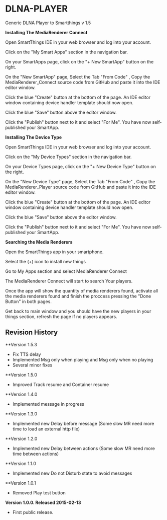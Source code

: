 # DLNA-PLAYER 
Generic DLNA Player to Smartthings v 1.5



**Installing The MediaRenderer Connect**



Open SmartThings IDE in your web browser and log into your account.

Click on the "My Smart Apps" section in the navigation bar.

On your SmartApps page, click on the "+ New SmartApp" button on the right.

On the "New SmartApp" page, Select the Tab "From Code" , Copy the MediaRenderer_Connect source code from GitHub and paste it into the IDE editor window.

Click the blue "Create" button at the bottom of the page. An IDE editor window containing device handler template should now open.

Click the blue "Save" button above the editor window.

Click the "Publish" button next to it and select "For Me". You have now self-published your SmartApp.



**Installing The Device Type**


Open SmartThings IDE in your web browser and log into your account.

Click on the "My Device Types" section in the navigation bar.

On your Device Types page, click on the "+ New Device Type" button on the right.

On the "New Device Type" page, Select the Tab "From Code" , Copy the MediaRenderer_Player source code from GitHub and paste it into the IDE editor window.

Click the blue "Create" button at the bottom of the page. An IDE editor window containing device handler template should now open.

Click the blue "Save" button above the editor window.

Click the "Publish" button next to it and select "For Me". You have now self-published your SmartApp.


**Searching the Media Renderers**


Open the SmartThings app in your smartphone.

Select the (+) icon to install new things

Go to My Apps section and select MediaRenderer Connect

The MediaRenderer Connect will start to search Your players.

Once the app will show the quantity of media renderers found, activate all the media renderers found and finish the proccess pressing the "Done Button" in both pages.

Get back to main window and you should have the new players in your things section, refresh the page if no players appears.

Revision History
----------------

**Version 1.5.3 
* Fix TTS delay 
* Implemented Msg only when playing and Msg only when no playing
* Several minor fixes

**Version 1.5.0 
* Improved Track resume and Container resume

**Version 1.4.0 
* Implemented message in progress

**Version 1.3.0 
* Implemented new Delay before message (Some slow MR need more time to load an external http file)

**Version 1.2.0 
* Implemented new Delay between actions (Some slow MR need more time between actions)

**Version 1.1.0 
* Implemented new Do not Disturb state to avoid messages 

**Version 1.0.1 
* Removed Play test button

**Version 1.0.0. Released 2015-02-13**
* First public release.

